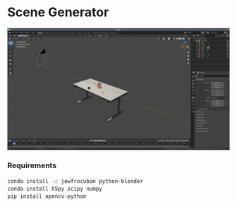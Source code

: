 # Scene Generator



![alt blender](doc/blender.png "Blender interface")



### Requirements

```bash
conda install -c jewfrocuban python-blender
conda install h5py scipy numpy
pip install opencv-python
```
